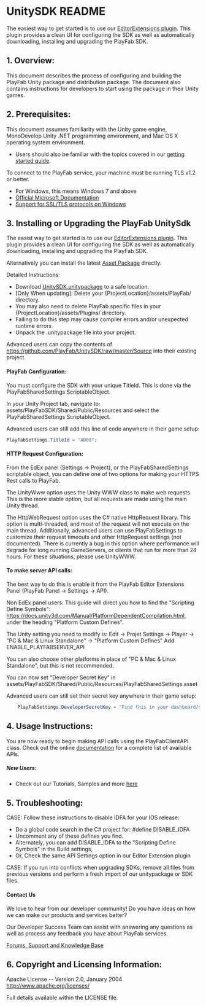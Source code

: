 # UnitySDK README

The easiest way to get started is to use our [EditorExtensions plugin](https://aka.ms/PlayFabUnityEdEx). This plugin provides a clean UI for configuring the SDK as well as automatically downloading, installing and upgrading the PlayFab SDK.


## 1. Overview:

This document describes the process of configuring and building the PlayFab Unity package and distribution package. The document also contains instructions for developers to start using the package in their Unity games.


## 2. Prerequisites:

This document assumes familiarity with the Unity game engine, MonoDevelop Unity .NET programming environment, and Mac OS X operating system environment.

* Users should also be familiar with the topics covered in our [getting started guide](https://api.playfab.com/docs/general-getting-started).

To connect to the PlayFab service, your machine must be running TLS v1.2 or better.
* For Windows, this means Windows 7 and above
* [Official Microsoft Documentation](https://msdn.microsoft.com/en-us/library/windows/desktop/aa380516%28v=vs.85%29.aspx)
* [Support for SSL/TLS protocols on Windows](http://blogs.msdn.com/b/kaushal/archive/2011/10/02/support-for-ssl-tls-protocols-on-windows.aspx)


## 3. Installing or Upgrading the PlayFab UnitySdk

The easist way to get started is to use our [EditorExtensions plugin](https://github.com/PlayFab/UnitySDK/tree/master/ExampleTestProject/Assets/PlayFabEditorExtensions). This plugin provides a clean UI for configuring the SDK as well as automatically downloading, installing and upgrading the PlayFab SDK.

Alternatively you can install the latest [Asset Package](https://api.playfab.com/sdks/download/unity-v2ap) directly. 

Detailed Instructions:
* Download [UnitySDK.unitypackage](https://api.playfab.com/sdks/download/unity-v2ap) to a safe location.
* [Only When updating]: Delete your {ProjectLocation}/assets/PlayFab/ directory.
 * You may also need to delete PlayFab specific files in your {ProjectLocation}/assets/Plugins/ directory.
 * Failing to do this step may cause compiler errors and/or unexpected runtime errors
* Unpack the .unitypackage file into your project.

Advanced users can copy the contents of https://github.com/PlayFab/UnitySDK/raw/master/Source into their existing project.

#### PlayFab Configuration:
You must configure the SDK with your unique TitleId.  This is done via the PlayFabSharedSettings ScriptableObject.

In your Unity Project tab, navigate to: assets/PlayFabSDK/Shared/Public/Resources and select the PlayFabSharedSettings ScriptableObject.

Advanced users can still add this line of code anywhere in their game setup:

```C#
PlayFabSettings.TitleId = "AD08";
```

#### HTTP Request Configuration:

From the EdEx panel (Settings -> Project), or the PlayFabSharedSettings scriptable object, you can define one of two options for making your HTTPS Rest calls to PlayFab.

The UnityWww option uses the Unity WWW class to make web requests. This is the more stable option, but all requests are made using the main Unity thread.

The HttpWebRequest option uses the C# native HttpRequest library. This option is multi-threaded, and most of the request will not execute on the main thread. Additionally, advanced users can use PlayFabSettings to customize their request timeouts and other HttpRequest settings (not documented). There is currently a bug in this option where performance will degrade for long running GameServers, or clients that run for more than 24 hours. For these situations, please use UnityWWW.

#### To make server API calls:

The best way to do this is enable it from the PlayFab Editor Extensions Panel (PlayFab Panel -> Settings -> API).

Non EdEx panel users: This guide will direct you how to find the "Scripting Define Symbols": https://docs.unity3d.com/Manual/PlatformDependentCompilation.html, under the heading "Platform Custom Defines".

The Unity setting you need to modify is:
Edit -> Projet Settings -> Player -> "PC & Mac & Linux Standalone" -> "Platform Custom Defines"
Add ENABLE_PLAYFABSERVER_API

You can also choose other platforms in place of "PC & Mac & Linux Standalone", but this is not recommended.

You can now set "Developer Secret Key" in assets/PlayFabSDK/Shared/Public/Resources/PlayFabSharedSettings.asset

Advanced users can still set their secret key anywhere in their game setup:

```C#
    PlayFabSettings.DeveloperSecretKey = "Find this in your dashboard/settings https://developer.playfab.com/title/properties/{your title Id}"; //your Developer Secret goes here.
```

## 4. Usage Instructions:

You are now ready to begin making API calls using the PlayFabClientAPI class. Check out the online [documentation](https://api.playfab.com/documentation/client) for a complete list of available APIs.

##### New Users:

* Check out our Tutorials, Samples and more [here](https://api.playfab.com/docs/tutorials)

## 5. Troubleshooting:

CASE: Follow these instructions to disable IDFA for your IOS release:
 * Do a global code search in the C# project for: #define DISABLE_IDFA
  * Uncomment any of these defines you find.
 * Alternately, you can add DISABLE_IDFA to the "Scripting Define Symbols" in the Build settings,
 * Or, Check the same API Settings option in our Editor Extension plugin

CASE: If you run into conflicts when upgrading SDKs, remove all files from previous versions and perform a fresh import of our unitypackage or SDK files. 

#### Contact Us
We love to hear from our developer community! 
Do you have ideas on how we can make our products and services better? 

Our Developer Success Team can assist with answering any questions as well as process any feedback you have about PlayFab services.

[Forums, Support and Knowledge Base](https://community.playfab.com/index.html)

## 6. Copyright and Licensing Information:

  Apache License -- 
  Version 2.0, January 2004
  http://www.apache.org/licenses/

  Full details available within the LICENSE file.
